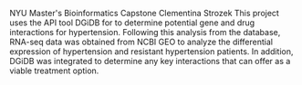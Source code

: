 NYU Master's Bioinformatics Capstone Clementina Strozek
This project uses the API tool DGiDB for to determine potential gene and drug
interactions for hypertension. 
Following this analysis from the database, RNA-seq data was obtained from
NCBI GEO to analyze the differential expression of hypertension and resistant
hypertension patients. In addition, DGiDB was integrated to determine
any key interactions that can offer as a viable treatment option.
